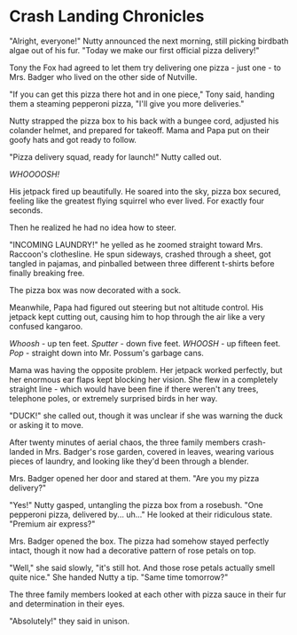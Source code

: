 # Crash Landing Chronicles

"Alright, everyone!" Nutty announced the next morning, still picking birdbath algae out of his fur. "Today we make our first official pizza delivery!"

Tony the Fox had agreed to let them try delivering one pizza - just one - to Mrs. Badger who lived on the other side of Nutville. 

"If you can get this pizza there hot and in one piece," Tony said, handing them a steaming pepperoni pizza, "I'll give you more deliveries."

Nutty strapped the pizza box to his back with a bungee cord, adjusted his colander helmet, and prepared for takeoff. Mama and Papa put on their goofy hats and got ready to follow.

"Pizza delivery squad, ready for launch!" Nutty called out.

*WHOOOOSH!*

His jetpack fired up beautifully. He soared into the sky, pizza box secured, feeling like the greatest flying squirrel who ever lived. For exactly four seconds.

Then he realized he had no idea how to steer.

"INCOMING LAUNDRY!" he yelled as he zoomed straight toward Mrs. Raccoon's clothesline. He spun sideways, crashed through a sheet, got tangled in pajamas, and pinballed between three different t-shirts before finally breaking free.

The pizza box was now decorated with a sock.

Meanwhile, Papa had figured out steering but not altitude control. His jetpack kept cutting out, causing him to hop through the air like a very confused kangaroo.

*Whoosh* - up ten feet.
*Sputter* - down five feet.
*WHOOSH* - up fifteen feet.
*Pop* - straight down into Mr. Possum's garbage cans.

Mama was having the opposite problem. Her jetpack worked perfectly, but her enormous ear flaps kept blocking her vision. She flew in a completely straight line - which would have been fine if there weren't any trees, telephone poles, or extremely surprised birds in her way.

"DUCK!" she called out, though it was unclear if she was warning the duck or asking it to move.

After twenty minutes of aerial chaos, the three family members crash-landed in Mrs. Badger's rose garden, covered in leaves, wearing various pieces of laundry, and looking like they'd been through a blender.

Mrs. Badger opened her door and stared at them. "Are you my pizza delivery?"

"Yes!" Nutty gasped, untangling the pizza box from a rosebush. "One pepperoni pizza, delivered by... uh..." He looked at their ridiculous state. "Premium air express?"

Mrs. Badger opened the box. The pizza had somehow stayed perfectly intact, though it now had a decorative pattern of rose petals on top.

"Well," she said slowly, "it's still hot. And those rose petals actually smell quite nice." She handed Nutty a tip. "Same time tomorrow?"

The three family members looked at each other with pizza sauce in their fur and determination in their eyes.

"Absolutely!" they said in unison.